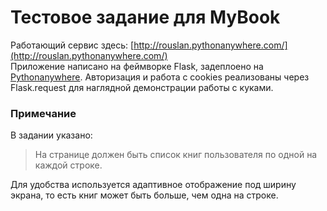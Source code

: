 # Тестовое задание для MyBook

Работающий сервис здесь: [http://rouslan.pythonanywhere.com/](http://rouslan.pythonanywhere.com/)  
Приложение написано на феймворке Flask, задеплоено на [Pythonanywhere](https://www.pythonanywhere.com/).
Авторизация и работа с cookies реализованы через Flask.request для наглядной демонстрации работы с куками.  

### Примечание
В задании указано: 
> На странице должен быть список книг пользователя по одной на каждой строке.  

Для удобства используется адаптивное отображение под ширину экрана, то есть книг может быть больше, чем одна на строке.
